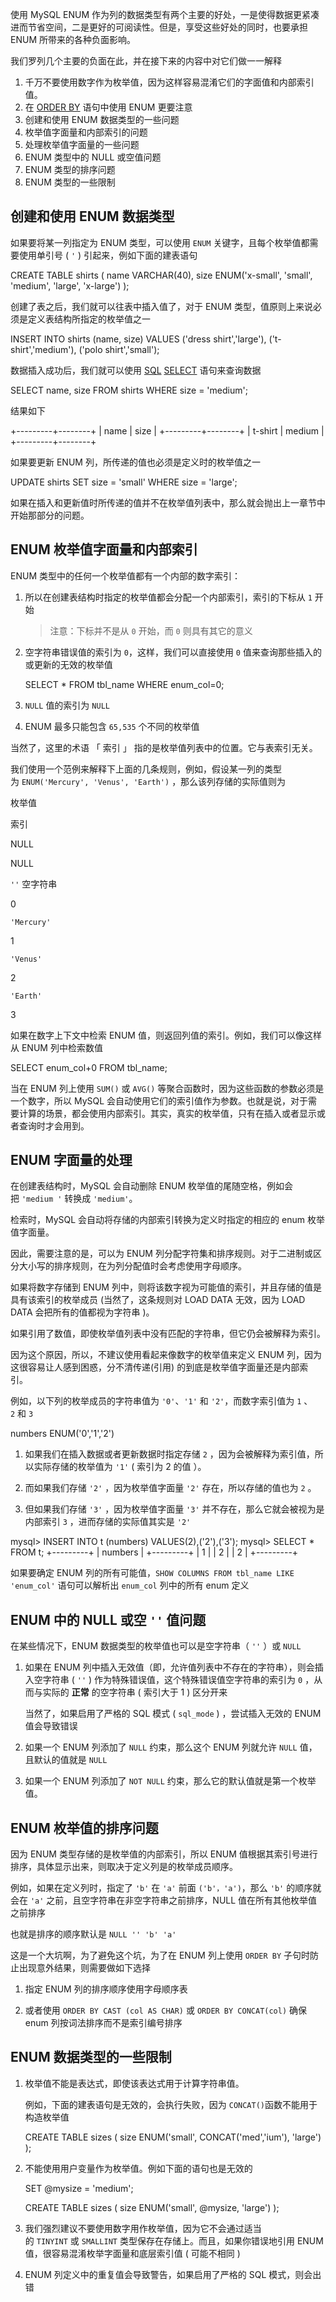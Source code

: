 使用 MySQL ENUM 作为列的数据类型有两个主要的好处，一是使得数据更紧凑进而节省空间，二是更好的可阅读性。但是，享受这些好处的同时，也要承担 ENUM 所带来的各种负面影响。

我们罗列几个主要的负面在此，并在接下来的内容中对它们做一一解释

1.  千万不要使用数字作为枚举值，因为这样容易混淆它们的字面值和内部索引值。
2.  在 [ORDER BY](https://www.twle.cn/l/yufei/mysql/mysql-basic-order-by.html) 语句中使用 ENUM 更要注意
3.  创建和使用 ENUM 数据类型的一些问题
4.  枚举值字面量和内部索引的问题
5.  处理枚举值字面量的一些问题
6.  ENUM 类型中的 NULL 或空值问题
7.  ENUM 类型的排序问题
8.  ENUM 类型的一些限制

## 创建和使用 ENUM 数据类型

如果要将某一列指定为 ENUM 类型，可以使用 `ENUM` 关键字，且每个枚举值都需要使用单引号 ( `'` ) 引起来，例如下面的建表语句

CREATE TABLE shirts (
    name VARCHAR(40),
    size ENUM('x-small', 'small', 'medium', 'large', 'x-large')
);

创建了表之后，我们就可以往表中插入值了，对于 ENUM 类型，值原则上来说必须是定义表结构所指定的枚举值之一

INSERT INTO shirts (name, size) VALUES ('dress shirt','large'), ('t-shirt','medium'),
  ('polo shirt','small');

数据插入成功后，我们就可以使用 [SQL](https://www.twle.cn/l/yufei/sql/sql-basic-index.html) [SELECT](https://www.twle.cn/l/yufei/mysql/mysql-basic-select-query.html) 语句来查询数据

SELECT name, size FROM shirts WHERE size = 'medium';

结果如下

+---------+--------+
| name    | size   |
+---------+--------+
| t-shirt | medium |
+---------+--------+

如果要更新 ENUM 列，所传递的值也必须是定义时的枚举值之一

UPDATE shirts SET size = 'small' WHERE size = 'large';

如果在插入和更新值时所传递的值并不在枚举值列表中，那么就会抛出上一章节中开始那部分的问题。

## ENUM 枚举值字面量和内部索引

ENUM 类型中的任何一个枚举值都有一个内部的数字索引：

1.  所以在创建表结构时指定的枚举值都会分配一个内部索引，索引的下标从 `1` 开始
    
    > 注意：下标并不是从 `0` 开始，而 `0` 则具有其它的意义
    
2.  空字符串错误值的索引为 `0`，这样，我们可以直接使用 `0` 值来查询那些插入的或更新的无效的枚举值
    
    SELECT * FROM tbl_name WHERE enum_col=0;
    
3.  `NULL` 值的索引为 `NULL`
    
4.  ENUM 最多只能包含 `65,535` 个不同的枚举值
    

当然了，这里的术语 「 索引 」 指的是枚举值列表中的位置。它与表索引无关。

我们使用一个范例来解释下上面的几条规则，例如，假设某一列的类型为 `ENUM('Mercury', 'Venus', 'Earth')` ，那么该列存储的实际值则为

枚举值

索引

NULL

NULL

`''` 空字符串

0

`'Mercury'`

1

`'Venus'`

2

`'Earth'`

3

如果在数字上下文中检索 ENUM 值，则返回列值的索引。例如，我们可以像这样从 ENUM 列中检索数值

SELECT enum_col+0 FROM tbl_name;

当在 ENUM 列上使用 `SUM()` 或 `AVG()` 等聚合函数时，因为这些函数的参数必须是一个数字，所以 MySQL 会自动使用它们的索引值作为参数。也就是说，对于需要计算的场景，都会使用内部索引。其实，真实的枚举值，只有在插入或者显示或者查询时才会用到。

## ENUM 字面量的处理

在创建表结构时，MySQL 会自动删除 ENUM 枚举值的尾随空格，例如会把 `'medium '` 转换成 `'medium'`。

检索时，MySQL 会自动将存储的内部索引转换为定义时指定的相应的 enum 枚举值字面量。

因此，需要注意的是，可以为 ENUM 列分配字符集和排序规则。对于二进制或区分大小写的排序规则，在为列分配值时会考虑使用字母顺序。

如果将数字存储到 ENUM 列中，则将该数字视为可能值的索引，并且存储的值是具有该索引的枚举成员 (当然了，这条规则对 LOAD DATA 无效，因为 LOAD DATA 会把所有的值都视为字符串 )。

如果引用了数值，即使枚举值列表中没有匹配的字符串，但它仍会被解释为索引。

因为这个原因，所以，不建议使用看起来像数字的枚举值来定义 ENUM 列，因为这很容易让人感到困惑，分不清传递(引用) 的到底是枚举值字面量还是内部索引。

例如，以下列的枚举成员的字符串值为 `'0'`、`'1'` 和 `'2'`，而数字索引值为 `1` 、`2` 和 `3`

numbers ENUM('0','1','2')

1.  如果我们在插入数据或者更新数据时指定存储 `2` ，因为会被解释为索引值，所以实际存储的枚举值为 `'1'` ( 索引为 2 的值 ）。
    
2.  而如果我们存储 `'2'` ，因为枚举值字面量 `'2'` 存在，所以存储的值也为 `2` 。
    
3.  但如果我们存储 `'3'` ，因为枚举值字面量 `'3'` 并不存在，那么它就会被视为是内部索引 `3` ，进而存储的实际值其实是 `'2'`
    

mysql> INSERT INTO t (numbers) VALUES(2),('2'),('3');
mysql> SELECT * FROM t;
+---------+
| numbers |
+---------+
| 1       |
| 2       |
| 2       |
+---------+

如果要确定 ENUM 列的所有可能值，`SHOW COLUMNS FROM tbl_name LIKE 'enum_col'` 语句可以解析出 `enum_col` 列中的所有 enum 定义

## ENUM 中的 NULL 或空 `''` 值问题

在某些情况下，ENUM 数据类型的枚举值也可以是空字符串（ `''` ）或 `NULL`

1.  如果在 ENUM 列中插入无效值（即，允许值列表中不存在的字符串），则会插入空字符串 ( `''` ) 作为特殊错误值，这个特殊错误值空字符串的索引为 `0` ，从而与实际的 **正常** 的空字符串 ( 索引大于 1 ) 区分开来
    
    当然了，如果启用了严格的 SQL 模式 ( `sql_mode` ) ，尝试插入无效的 ENUM 值会导致错误
    
2.  如果一个 ENUM 列添加了 `NULL` 约束，那么这个 ENUM 列就允许 `NULL` 值，且默认的值就是 `NULL`
    
3.  如果一个 ENUM 列添加了 `NOT NULL` 约束，那么它的默认值就是第一个枚举值。
    

## ENUM 枚举值的排序问题

因为 ENUM 类型存储的是枚举值的内部索引，所以 ENUM 值根据其索引号进行排序，具体显示出来，则取决于定义列是的枚举成员顺序。

例如，如果在定义列时，指定了 `'b'` 在 `'a'` 前面 `('b'，'a')`，那么 `'b'` 的顺序就会在 `'a'` 之前，且空字符串在非空字符串之前排序，NULL 值在所有其他枚举值之前排序

也就是排序的顺序默认是 `NULL '' 'b' 'a'`

这是一个大坑啊，为了避免这个坑，为了在 ENUM 列上使用 `ORDER BY` 子句时防止出现意外结果，则需要做如下选择

1.  指定 ENUM 列的排序顺序使用字母顺序表
    
2.  或者使用 `ORDER BY CAST (col AS CHAR)` 或 `ORDER BY CONCAT(col)` 确保 enum 列按词法排序而不是索引编号排序
    

## ENUM 数据类型的一些限制

1.  枚举值不能是表达式，即使该表达式用于计算字符串值。
    
    例如，下面的建表语句是无效的，会执行失败，因为 `CONCAT()`函数不能用于构造枚举值
    
    CREATE TABLE sizes (
        size ENUM('small', CONCAT('med','ium'), 'large')
    );
    
2.  不能使用用户变量作为枚举值。例如下面的语句也是无效的
    
    SET @mysize = 'medium';
    
    CREATE TABLE sizes (
        size ENUM('small', @mysize, 'large')
    );
    
3.  我们强烈建议不要使用数字用作枚举值，因为它不会通过适当的 `TINYINT` 或 `SMALLINT` 类型保存在存储上。而且，如果你错误地引用 ENUM 值，很容易混淆枚举字面量和底层索引值 ( 可能不相同 )
    
4.  ENUM 列定义中的重复值会导致警告，如果启用了严格的 SQL 模式，则会出错